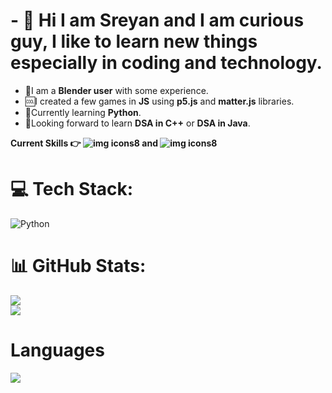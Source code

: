# **- :maple_leaf:  Hi I am Sreyan and I am curious guy, I like to learn new things especially in coding and technology.</br>**
- 🧊I am a **Blender user** with some experience.</br>
- 🆒I created a few games in **JS** using **p5.js** and **matter.js** libraries.</br>
- 📖Currently learning **Python**.
- 🥇Looking forward to learn **DSA in C++** or **DSA in Java**.</br>

**Current Skills 👉  ![img icons8](https://github.com/user-attachments/assets/237a3165-8bd4-41a1-8214-0970266db5bb) and ![img icons8](https://github.com/user-attachments/assets/a9378667-7b05-4f3e-8f48-ac7bd4c22297)**

# 💻 Tech Stack:
![Python](https://img.shields.io/badge/python-3670A0?style=for-the-badge&logo=python&logoColor=ffdd54)

# 📊 GitHub Stats:

![](https://github-readme-stats.vercel.app/api?username=SreyanDev&theme=dark&hide_border=false&include_all_commits=false&count_private=false)<br/>
![](https://github-readme-stats.vercel.app/api/top-langs/?username=SreyanDev&theme=dark&hide_border=false&include_all_commits=false&count_private=false&layout=compact)

# Languages

[![](https://visitcount.itsvg.in/api?id=SreyanDev&icon=0&color=0)](https://visitcount.itsvg.in)




